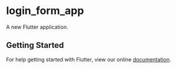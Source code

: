 # login_form_app

A new Flutter application.

## Getting Started

For help getting started with Flutter, view our online
[documentation](https://flutter.io/).
